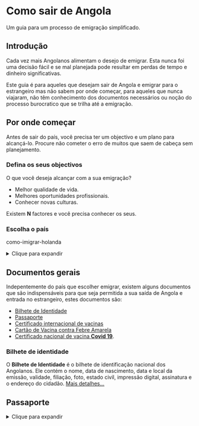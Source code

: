 # Como sair de Angola

Um guia para um processo de emigração simplificado.

## Introdução

Cada vez mais Angolanos alimentam o desejo de emigrar. Esta nunca foi uma decisão fácil e se mal planejada pode resultar em perdas de tempo e dinheiro significativas.

Este guia é para aqueles que desejam sair de Angola e emigrar para o estrangeiro mas não sabem por onde começar, para aqueles que nunca viajaram, não têm conhecimento dos documentos necessários ou noção do processo burocratico que se trilha até a emigração.

## Por onde começar

Antes de sair do país, você precisa ter um objectivo e um plano para alcançá-lo. Procure não cometer o erro de muitos que saem de cabeça sem planejamento.

### Defina os seus objectivos

O que você deseja alcançar com a sua emigração?

- Melhor qualidade de vida.
- Melhores oportunidades profissionais.
- Conhecer novas culturas.

Existem **N** factores e você precisa conhecer os seus.

### Escolha o país

como-imigrar-holanda

<details>
  <summary>Clique para expandir</summary>

Escolher o país fica mais fácil quando temos o objectivo da emigração bem definido.

Vários factores devem ser considerados na escolha do país, como o **clima, cultura, língua, leis, custo de vida e se você conhece algum residente no país**.

Faça uma investigação sobre os possíveis países onde gostaria de viver, compare as vantagens e desvantagens, leve o tempo que precisar para entender os prós e contra de cada um, e assim que encontrar o país que mais se adequa ao seus objetivos, comece a correr atrás dos requisitos para viver legalmente nesse país!

como-imigrar-holanda

> Dica: nem todo mundo gosta de receber amigos do estrangeiro e colocar em casa. Não só quebra a privacidade como aumenta nos gasto. Se pretende residir na casa daquele seu amigo que vive no exterior, pelo menos se prepare para ajudar nos custos e procure o seu próprio espaço o mais breve possível...

</details>

## Documentos gerais

Indepentemente do país que escolher emigrar, existem alguns documentos que são indispensáveis para que seja permitida a sua saída de Angola e entrada no estrangeiro, estes documentos são:

- [Bilhete de Identidade](#bilhete-de-identidade)
- [Passaporte](#passaporte)
- [Certificado internacional de vacinas](#cartao-internacional-de-vacinas)
- [Cartão de Vacina contra Febre Amarela](#cartao-de-vacina-contra-febre-amarela)
- [Certificado nacional de vacina **Covid 19**](#certificado-nacional-de-vacinas-covid-19).

### Bilhete de identidade

O **Bilhete de Identidade** é o bilhete de identificação nacional dos Angolanos. Ele contém o nome, data de nascimento, data e local da emissão, validade, filiação, foto, estado civil, impressão digital, assinatura e o endereço do cidadão. [Mais detalhes...](https://pt.wikipedia.org/wiki/Bilhete_de_identidade#Angola)

## Passaporte

<details>
  
  <summary>Clique para expandir</summary>

O passaporte é um documento de viagem pessoal e intransferível, que identifica o viajante a nível internacional. É um documento indespensável a qualquer cidadão que queira viajar para fora de Angola. Além dos dados pessoais, no passaporte também são comummente registados os vistos, autorizações de entrada, registos de entrada e saída.

<details>

<summary>Ler mais...</summary>

Exitem diferentes tipos de Passaporte emitidos pelas autoridades Angolanas: Passaporte Ordinário, Passaporte de Serviço e Passaporte Diplomático. Nesta página, sempre que nos referirmos ao passaporte, estaremos a referir-nos ao passaporte ordinário.

Em Angola, o órgão responsavél pela emissão do passaporte ordinário é o **Serviço de Migração e Estrangeiros (SME)**, este orgão já foi considerado um dos òrgãos públicos mais corruptos do país entre 2019/2020.

O passaporte tem sido nos últimos anos o documento mais difícil de se obter. Por tanto, é recomendado que seja tratado o mais breve possível. O normal é o passaporte levar de 1 a 3 meses para ser emitido, mas há casos em que o passaporte leva de 1 a 2 anos para sair (o que leva muita gente a recorrer a corrupção).

Os requisitos para tratar o passaporte são:

1. Agendamento Online (para alguns postos)
2. Fotocópia do Bilhete de identidade válido;
3. Declaração de serviço ou da escola, para os estudantes;
4. Atestado de residência actualizado;
5. Três fotografias coloridas tipo passe, dimensão 4x5cm, recentes;
6. Formulário, capa e ficha devidamente preenchidas;
7. Declaração da situação militar regularizada (para os cidadãos do sexo masculino dos 18 aos 30 anos de idade;

A emissão do passaporte tem um custo de 30.500kz que devem ser obrigatoriamente pagos via ATM. A entrada dos documentos deve-se acompanhar do talão de pagamento (comprovativo de pagamento).

### Observações:

Se já é detentor de um passaporte, para evitar constrangimentos futuros, recomendamos que o prazo de validade do seu passaporte seja de no mínimo 1 ano.

De acordo ao [Decreto Presidencial n.º 189/20, de 23 de Julho](https://simplifica.gov.ao/theme/assets/Simplifica_Decreto.pdf) os documentos 2 e 6 deixam de ser necessários. Mas ainda existem funcionários públicos que insistem em não obedecer o decreto e exigem estes documentos para dificultar a obtenção do passaporte.

Ponto 4: As fotografias solicitadas não são as habituais fotos tipo passe que podem ser feitas em qualquer casa de fotos (cónicas) do páis. Estas especificação são diferentes e obrigatórias e se não forem cumpridas muito provavelmente o SME irá recusar recebê-las. Antes de tirar a foto, explique ao fotografo a finalidade da fotografia, as dimensões e garanta que ele cumpra com o seu pedido.

Para quem for tratar o passaporte no centro da cidade de Luanda, recomendamos que faça as fotos na [Foto Ngufo](https://www.google.com/maps/dir/-9.0238614,13.2778924/foto+ngufu/@-8.918586,13.1559595,12z/data=!3m1!4b1!4m9!4m8!1m1!4e1!1m5!1m1!1s0x1a51f251d93703dd:0x8b288be292faf31a!2m2!1d13.2314205!2d-8.8136049).Por ser um lugar reconhecido dentre os funcionários do SME (por fazer as fotos tal como eles querem) ele olham para a cobertura das fotos, vêm escrito "Foto Ngufo" e não dificultam.

Para obtenção de Passaporte Ordinário para menores de 18 anos, além dos requisitos acima mencionados, deve-se ainda estar acompanhado do Termo de Responsabilidade de quem exerce o poder paternal, tutela ou representação legal, acompanhado da fotocópia dos respectivos Bilhetes de Identidade.

### Agendamento

Já é possível o agendamento para ida em alguns postos do SME em Luanda. O agendamento é feito online, atráves do link: [https://www.sme.gov.ao/agendamento-sme/](https://www.sme.gov.ao/agendamento-sme/). Para saber mais sobre o processo de agendamento, consulte o seguinte manual de instruções:

[SME Manual de Agendamento Online](./files/sme-manual-de-agendamento-online.pdf)

### Postos de Emissão do Passaporte: SME

**LUANDA:**

**SME - Posto Vila Clotilde:**
Rua Nicolau Castelo Branco, Vila Clotilde, Próximo à liga Africana.

**SME - Mainga:**
Rua Dr. José Pereira do Nascimento, nº 15, Distrito da Maianga, Município de Luanda.

**SME - Total:**
Rua Rainha Nginga Mbandi, nº 262, Largo do ambiente, Torre TTA 1, Rês do Chão, Distrito da Maianga, Município de Luanda

</details>

## Processo de emigração

om base na experiência de várias pessoas, criamos esta lista com links onde poderá encontrar conteúdo útil específico ao processo de emigração dos países listados. Se você já passou por um processo de emigração e gostaria de contribuir na nossa lista de países, um **Pull Request** seu será muito bem-vindo.

Abaixo segue a lista de países com o seu devido conteúdo informativo:

- [Portugal](portugal/readme.md)
- [República Checa](/czech_republic/Readme.md)
- [Holanda](holanda/readme.md)

> Nota: Lista em atualização...
